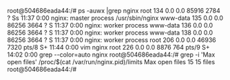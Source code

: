 root@504686eada44:/# ps -auwx |grep nginx
root       134  0.0  0.0  85916  2784 ?        Ss   11:37   0:00 nginx: master process /usr/sbin/nginx
www-data   135  0.0  0.0  86256  3664 ?        S    11:37   0:00 nginx: worker process
www-data   136  0.0  0.0  86256  3664 ?        S    11:37   0:00 nginx: worker process
www-data   138  0.0  0.0  86256  3664 ?        S    11:37   0:00 nginx: worker process
root       206  0.0  0.0  46936  7320 pts/8    S+   11:44   0:00 vim nginx
root       226  0.0  0.0   8876   764 pts/9    S+   14:02   0:00 grep --color=auto nginx
root@504686eada44:/# grep -i 'Max open files' /proc/$(cat /var/run/nginx.pid)/limits
Max open files            15                   15                   files     
root@504686eada44:/# 

